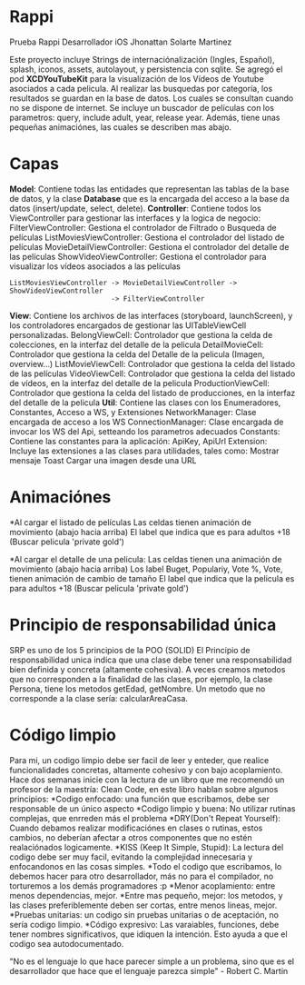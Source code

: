 # Rappi
Prueba Rappi Desarrollador iOS
Jhonattan Solarte Martinez

Este proyecto incluye Strings de internaciónalización (Ingles, Español), splash, iconos, assets, autolayout, y persistencia con sqlite. Se agregó el pod **XCDYouTubeKit** para la visualización de los Vídeos de Youtube asociados a cada pelicula.
Al realizar las busquedas por categoría, los resultados se guardan en la base de datos. Los cuales se consultan cuando no se dispone de internet.
Se incluye un buscador de películas con los parametros: query, include adult, year, release year. Además, tiene unas pequeñas animaciónes, las cuales se describen mas abajo. 



# Capas
**Model**: Contiene todas las entidades que representan las tablas de la base de datos, y la clase **Database** que es la encargada del acceso a la base da datos (insert/update, select, delete).
**Controller**: Contiene todos los ViewController para gestionar las interfaces y la logica de negocio:
    FilterViewController: Gestiona el controlador de Filtrado o Busqueda de películas 
    ListMoviesViewController: Gestiona el controlador del listado de películas
    MovieDetailViewController: Gestiona el controlador del detalle de las películas
    ShowVideoViewController: Gestiona el controlador para visualizar los vídeos asociados a las películas
    
    ListMoviesViewController -> MovieDetailViewController ->  ShowVideoViewController
                             -> FilterViewController

**View**: Contiene los archivos de las interfaces (storyboard, launchScreen), y los controladores encargados de gestionar las UITableViewCell personalizadas. 
    BelongViewCell: Controlador que gestiona la celda de colecciones, en la interfaz del detalle de la pelicula
    DetailMovieCell: Controlador que gestiona la celda del Detalle de la pelicula (Imagen, overview...)
    ListMovieViewCell: Controlador que gestiona la celda del listado de las películas 
    VideoViewCell: Controlador que gestiona la celda del listado de vídeos, en la interfaz del detalle de la pelicula
    ProductionViewCell: Controlador que gestiona la celda del listado de producciones, en la interfaz del detalle de la pelicula
**Util**: Contiene las clases con los Enumeradores, Constantes, Acceso a WS, y Extensiones
    NetworkManager: Clase encargada de acceso a los WS
    ConnectionManager: Clase encargada de invocar los WS del Api, setteando los parametros adecuados
    Constants: Contiene las constantes para la aplicación: ApiKey, ApiUrl
    Extension: Incluye las extensiones a las clases para utilidades, tales como:
                     Mostrar mensaje Toast
                     Cargar una imagen desde una URL 




# Animaciónes
*Al cargar el listado de películas
    Las celdas tienen animación de movimiento  (abajo hacia arriba)
    El label que indica que es para adultos +18 (Buscar pelicula 'private gold')
    
*Al cargar el detalle de una pelicula:
    Las celdas tienen una animación de movimiento (abajo hacia arriba)
    Los label Buget, Populariy, Vote %, Vote, tienen animación de cambio de tamaño
    El label que indica que la pelicula es para adultos +18 (Buscar pelicula 'private gold')
    

# Principio de responsabilidad única
SRP es uno de los 5 principios de la POO (SOLID)
El Principio de responsabilidad unica indica que una clase debe tener una responsabilidad bien definida y concreta (altamente cohesiva). A veces creamos metodos que no corresponden a la finalidad de las clases, por ejemplo, 
la clase Persona, tiene los metodos getEdad, getNombre. Un metodo que no corresponde a la clase sería: calcularAreaCasa.


# Código limpio
Para mi, un codigo limpio debe ser facil de leer y enteder, que realice funcionalidades concretas, altamente cohesivo y con bajo acoplamiento. 
Hace dos semanas inicie con la lectura de un libro que me recomendó un profesor de la maestría: Clean Code, en este libro hablan sobre algunos principios:
*Codigo enfocado: una función que escribamos, debe ser responsable de un único aspecto
*Codigo limpio y buena: No utilizar rutinas complejas, que enrreden más el problema
*DRY(Don't Repeat Yourself): Cuando debamos realizar modificaciónes en clases o rutinas, estos cambios, no deberían afectar a otros componentes que no estén realaciónados logicamente.
*KISS (Keep It Simple, Stupid): La lectura del codigo debe ser muy facil, evitando la complejidad innecesaria y enfocandonos en las cosas simples.
*Todo el codigo que escribamos, lo debemos hacer para otro desarrollador, más no para el compilador, no torturemos a los demás programadores :p
*Menor acoplamiento: entre menos dependencias, mejor.
*Entre mas pequeño, mejor: los metodos, y las clases preferiblemente deben ser cortas, entre menos lineas, mejor.
*Pruebas unitarias: un codigo sin pruebas unitarias o de aceptación, no sería codigo limpio.
*Código expresivo: Las varaiables, funciones, debe tener nombres significativos, que idiquen la intención. Esto ayuda a que el codigo sea autodocumentado. 


"No es el lenguaje lo que hace parecer simple a un problema, sino que es el desarrollador que hace que el lenguaje parezca simple" - Robert C. Martin
